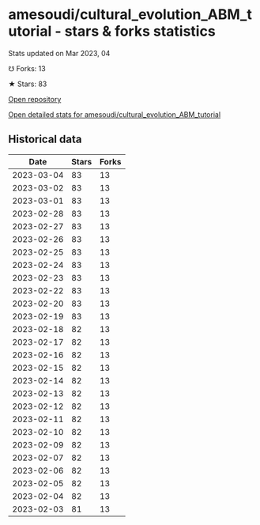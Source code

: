 # amesoudi/cultural_evolution_ABM_tutorial - stars & forks statistics

Stats updated on Mar 2023, 04

☋ Forks: 13

★ Stars: 83

[Open repository](https://github.com/amesoudi/cultural_evolution_ABM_tutorial)

[Open detailed stats for amesoudi/cultural_evolution_ABM_tutorial](https://reviewgithub.com/rep/amesoudi/cultural_evolution_ABM_tutorial)

## Historical data
| Date | Stars | Forks |
|------|-------|-------|
| 2023-03-04 | 83 | 13 | 
| 2023-03-02 | 83 | 13 | 
| 2023-03-01 | 83 | 13 | 
| 2023-02-28 | 83 | 13 | 
| 2023-02-27 | 83 | 13 | 
| 2023-02-26 | 83 | 13 | 
| 2023-02-25 | 83 | 13 | 
| 2023-02-24 | 83 | 13 | 
| 2023-02-23 | 83 | 13 | 
| 2023-02-22 | 83 | 13 | 
| 2023-02-20 | 83 | 13 | 
| 2023-02-19 | 83 | 13 | 
| 2023-02-18 | 82 | 13 | 
| 2023-02-17 | 82 | 13 | 
| 2023-02-16 | 82 | 13 | 
| 2023-02-15 | 82 | 13 | 
| 2023-02-14 | 82 | 13 | 
| 2023-02-13 | 82 | 13 | 
| 2023-02-12 | 82 | 13 | 
| 2023-02-11 | 82 | 13 | 
| 2023-02-10 | 82 | 13 | 
| 2023-02-09 | 82 | 13 | 
| 2023-02-07 | 82 | 13 | 
| 2023-02-06 | 82 | 13 | 
| 2023-02-05 | 82 | 13 | 
| 2023-02-04 | 82 | 13 | 
| 2023-02-03 | 81 | 13 | 

